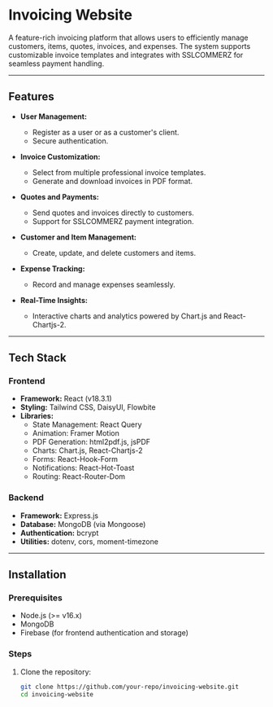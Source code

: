 # Invoicing Website

A feature-rich invoicing platform that allows users to efficiently manage customers, items, quotes, invoices, and expenses. The system supports customizable invoice templates and integrates with SSLCOMMERZ for seamless payment handling.

---

## Features

- **User Management:**

  - Register as a user or as a customer's client.
  - Secure authentication.

- **Invoice Customization:**

  - Select from multiple professional invoice templates.
  - Generate and download invoices in PDF format.

- **Quotes and Payments:**

  - Send quotes and invoices directly to customers.
  - Support for SSLCOMMERZ payment integration.

- **Customer and Item Management:**

  - Create, update, and delete customers and items.

- **Expense Tracking:**

  - Record and manage expenses seamlessly.

- **Real-Time Insights:**
  - Interactive charts and analytics powered by Chart.js and React-Chartjs-2.

---

## Tech Stack

### Frontend

- **Framework:** React (v18.3.1)
- **Styling:** Tailwind CSS, DaisyUI, Flowbite
- **Libraries:**
  - State Management: React Query
  - Animation: Framer Motion
  - PDF Generation: html2pdf.js, jsPDF
  - Charts: Chart.js, React-Chartjs-2
  - Forms: React-Hook-Form
  - Notifications: React-Hot-Toast
  - Routing: React-Router-Dom

### Backend

- **Framework:** Express.js
- **Database:** MongoDB (via Mongoose)
- **Authentication:** bcrypt
- **Utilities:** dotenv, cors, moment-timezone

---

## Installation

### Prerequisites

- Node.js (>= v16.x)
- MongoDB
- Firebase (for frontend authentication and storage)

### Steps

1. Clone the repository:
   ```bash
   git clone https://github.com/your-repo/invoicing-website.git
   cd invoicing-website
   ```
